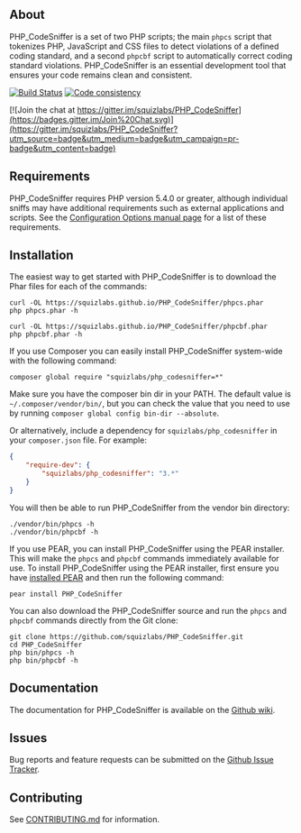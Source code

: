 About
-----

PHP\_CodeSniffer is a set of two PHP scripts; the main `phpcs` script that tokenizes PHP, JavaScript and CSS files to detect violations of a defined coding standard, and a second `phpcbf` script to automatically correct coding standard violations. PHP\_CodeSniffer is an essential development tool that ensures your code remains clean and consistent.

[![Build Status](https://travis-ci.org/squizlabs/PHP_CodeSniffer.svg?branch=phpcs-fixer)](https://travis-ci.org/squizlabs/PHP_CodeSniffer) [![Code consistency](http://squizlabs.github.io/PHP_CodeSniffer/analysis/squizlabs/PHP_CodeSniffer/grade.svg)](http://squizlabs.github.io/PHP_CodeSniffer/analysis/squizlabs/PHP_CodeSniffer)

[![Join the chat at https://gitter.im/squizlabs/PHP_CodeSniffer](https://badges.gitter.im/Join%20Chat.svg)](https://gitter.im/squizlabs/PHP_CodeSniffer?utm_source=badge&utm_medium=badge&utm_campaign=pr-badge&utm_content=badge)

Requirements
------------

PHP\_CodeSniffer requires PHP version 5.4.0 or greater, although individual sniffs may have additional requirements such as external applications and scripts. See the [Configuration Options manual page](https://github.com/squizlabs/PHP_CodeSniffer/wiki/Configuration-Options) for a list of these requirements.

Installation
------------

The easiest way to get started with PHP\_CodeSniffer is to download the Phar files for each of the commands:

    curl -OL https://squizlabs.github.io/PHP_CodeSniffer/phpcs.phar
    php phpcs.phar -h

    curl -OL https://squizlabs.github.io/PHP_CodeSniffer/phpcbf.phar
    php phpcbf.phar -h

If you use Composer you can easily install PHP_CodeSniffer system-wide with the following command:

    composer global require "squizlabs/php_codesniffer=*"

Make sure you have the composer bin dir in your PATH. The default value is `~/.composer/vendor/bin/`, but you can check the value that you need to use by running `composer global config bin-dir --absolute`.

Or alternatively, include a dependency for `squizlabs/php_codesniffer` in your `composer.json` file. For example:

```json
{
    "require-dev": {
        "squizlabs/php_codesniffer": "3.*"
    }
}
```

You will then be able to run PHP_CodeSniffer from the vendor bin directory:

    ./vendor/bin/phpcs -h
    ./vendor/bin/phpcbf -h

If you use PEAR, you can install PHP\_CodeSniffer using the PEAR installer. This will make the `phpcs` and `phpcbf` commands immediately available for use. To install PHP\_CodeSniffer using the PEAR installer, first ensure you have [installed PEAR](http://pear.php.net/manual/en/installation.getting.php) and then run the following command:

    pear install PHP_CodeSniffer

You can also download the PHP\_CodeSniffer source and run the `phpcs` and `phpcbf` commands directly from the Git clone:

    git clone https://github.com/squizlabs/PHP_CodeSniffer.git
    cd PHP_CodeSniffer
    php bin/phpcs -h
    php bin/phpcbf -h

Documentation
-------------

The documentation for PHP\_CodeSniffer is available on the [Github wiki](https://github.com/squizlabs/PHP_CodeSniffer/wiki).

Issues
------

Bug reports and feature requests can be submitted on the [Github Issue Tracker](https://github.com/squizlabs/PHP_CodeSniffer/issues).

Contributing
-------------

See [CONTRIBUTING.md](CONTRIBUTING.md) for information.
